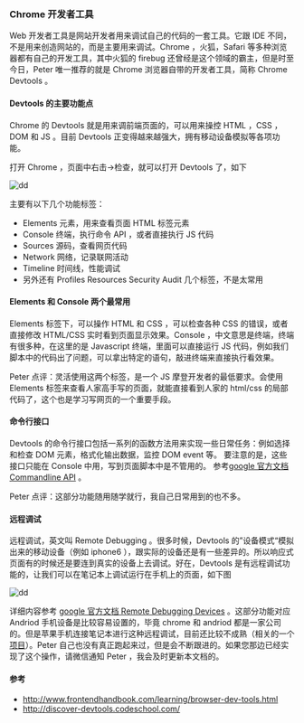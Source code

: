 ### Chrome 开发者工具

Web 开发者工具是网站开发者用来调试自己的代码的一套工具。它跟 IDE 不同，不是用来创造网站的，而是主要用来调试。Chrome ，火狐，Safari 等多种浏览器都有自己的开发工具，其中火狐的 firebug 还曾经是这个领域的霸主，但是时至今日，Peter 唯一推荐的就是 Chrome 浏览器自带的开发者工具，简称 Chrome Devtools 。

#### Devtools 的主要功能点

Chrome 的 Devtools 就是用来调前端页面的，可以用来操控 HTML ，CSS ，DOM 和 JS 。目前 Devtools 正变得越来越强大，拥有移动设备模拟等各项功能。

打开 Chrome ，页面中右击->检查，就可以打开 Devtools 了，如下

![dd](http://o6zn1jujz.bkt.clouddn.com/pic11-1-devtools.png)

主要有以下几个功能标签：

* Elements 元素，用来查看页面 HTML 标签元素
* Console 终端，执行命令 API ，或者直接执行 JS 代码
* Sources 源码，查看网页代码
* Network 网络，记录联网活动
* Timeline 时间线，性能调试
* 另外还有 Profiles Resources Security Audit 几个标签，不是太常用

#### Elements 和 Console 两个最常用

Elements 标签下，可以操作 HTML 和 CSS ，可以检查各种 CSS 的错误，或者直接修改 HTML/CSS 实时看到页面显示效果。Console ，中文意思是终端，终端有很多种，在这里的是 Javascript 终端，里面可以直接运行 JS 代码，例如我们脚本中的代码出了问题，可以拿出特定的语句，敲进终端来直接执行看效果。

Peter 点评：灵活使用这两个标签，是一个 JS 摩登开发者的最低要求。会使用 Elements 标签来查看人家高手写的页面，就能直接看到人家的 html/css 的局部代码了，这个也是学习写网页的一个重要手段。

#### 命令行接口

Devtools 的命令行接口包括一系列的函数方法用来实现一些日常任务：例如选择和检查 DOM 元素，格式化输出数据，监控 DOM event 等。 要注意的是，这些接口只能在 Console 中用，写到页面脚本中是不管用的。 参考[google 官方文档 Commandline API](https://developers.google.com/web/tools/chrome-devtools/console/command-line-reference?hl=en) 。

Peter 点评：这部分功能随用随学就行，我自己日常用到的也不多。

#### 远程调试

远程调试，英文叫 Remote Debugging 。很多时候，Devtools 的”设备模式“模拟出来的移动设备（例如 iphone6 ），跟实际的设备还是有一些差异的。所以响应式页面有的时候还是要连到真实的设备上去调试。好在，Devtools 是有远程调试功能的，让我们可以在笔记本上调试运行在手机上的页面，如下图

![dd](http://o6zn1jujz.bkt.clouddn.com/pic11-2-remote.png)

详细内容参考 [google 官方文档 Remote Debugging Devices](https://developers.google.com/web/tools/chrome-devtools/remote-debugging/?hl=en) 。这部分功能对应 Andriod 手机设备是比较容易设置的，毕竟 chrome 和 andriod 都是一家公司的。但是苹果手机连接笔记本进行这种远程调试，目前还比较不成熟（相关的一个[项目](https://github.com/google/ios-webkit-debug-proxy)）。Peter 自己也没有真正跑起来过，但是会不断跟进的。如果您那边已经实现了这个操作，请微信通知 Peter ，我会及时更新本文档的。

#### 参考

* http://www.frontendhandbook.com/learning/browser-dev-tools.html
* http://discover-devtools.codeschool.com/
